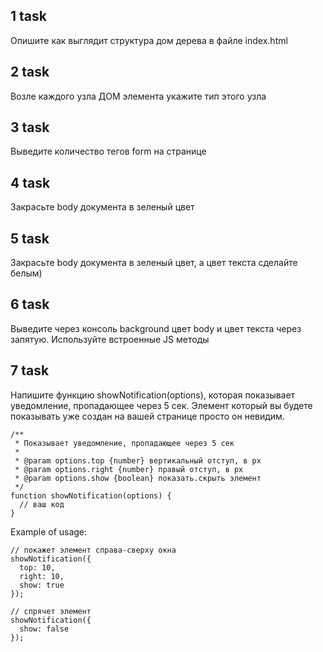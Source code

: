 ## 1 task 

Опишите как выглядит структура дом дерева в файле index.html

## 2 task

Возле каждого узла ДОМ элемента укажите тип этого узла

## 3 task

Выведите количество тегов form на странице

## 4 task

Закрасьте body документа в зеленый цвет

## 5 task

Закрасьте body документа в зеленый цвет, а цвет текста сделайте белым)

## 6 task

Выведите через консоль background цвет body и цвет текста через запятую. Используйте встроенные JS методы

## 7 task

Напишите функцию showNotification(options), которая показывает уведомление, пропадающее через 5 сек. Элемент который вы будете показывать уже создан на вашей странице просто он невидим.

```
/**
 * Показывает уведомление, пропадающее через 5 сек
 *
 * @param options.top {number} вертикальный отступ, в px
 * @param options.right {number} правый отступ, в px
 * @param options.show {boolean} показать.скрыть элемент
 */
function showNotification(options) {
  // ваш код
}
```

Example of usage:

```
// покажет элемент справа-сверху окна
showNotification({
  top: 10,
  right: 10,
  show: true
});

// спрячет элемент
showNotification({
  show: false
});
```
